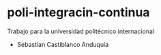 # poli-integracin-continua
Trabajo para la universidad politécnico internacional

- Sebastian Castiblanco Anduquia
